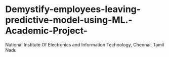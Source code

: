# Demystify-employees-leaving-predictive-model-using-ML.-Academic-Project-
National Institute Of Electronics and Information Technology, Chennai, Tamil Nadu
